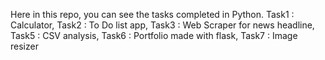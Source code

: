 Here in this repo, you can see the tasks completed in Python.
Task1 : Calculator,
Task2 : To Do list app,
Task3 : Web Scraper for news headline,
Task5 : CSV analysis,
Task6 : Portfolio made with flask,
Task7 : Image resizer
